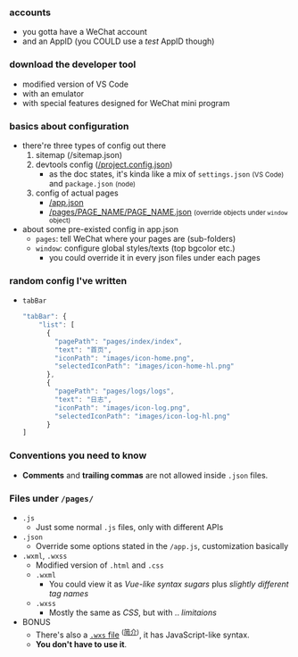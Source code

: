 
### accounts
- you gotta have a WeChat account
- and an AppID (you COULD use a *test* AppID though)

### download the developer tool
- modified version of VS Code
- with an emulator
- with special features designed for WeChat mini program

### basics about configuration
- there're three types of config out there
    1. sitemap (/sitemap.json)
    2. devtools config ([/project.config.json](https://developers.weixin.qq.com/miniprogram/dev/devtools/projectconfig.html))
        - as the doc states, it's kinda like a mix of `settings.json` <small>(VS Code)</small> and `package.json` <small>(node)</small>
    3. config of actual pages
        - [/app.json](https://developers.weixin.qq.com/miniprogram/dev/reference/configuration/app.html)
        - [/pages/PAGE\_NAME/PAGE\_NAME.json](https://developers.weixin.qq.com/miniprogram/dev/reference/configuration/page.html) <small>(override objects under `window` object)</small>
- about some pre-existed config in app.json
    - `pages`: tell WeChat where your pages are (sub-folders)
    - `window`: configure global styles/texts (top bgcolor etc.)
        - you could override it in every json files under each pages 

### random config I've written
- `tabBar`
    ```javascript
    "tabBar": {
        "list": [
          {
            "pagePath": "pages/index/index",
            "text": "首页",
            "iconPath": "images/icon-home.png",
            "selectedIconPath": "images/icon-home-hl.png"
          },
          {
            "pagePath": "pages/logs/logs",
            "text": "日志",
            "iconPath": "images/icon-log.png",
            "selectedIconPath": "images/icon-log-hl.png"
          }
    ]
    ```

### Conventions you need to know
- **Comments** and **trailing commas** are not allowed inside `.json` files.

### Files under `/pages/`
- `.js`
    - Just some normal `.js` files, only with different APIs
- `.json`
    - Override some options stated in the `/app.js`, customization basically
- `.wxml`, `.wxss`
    - Modified version of `.html` and `.css`
    - `.wxml`
        - You could view it as *Vue-like syntax sugars* plus *slightly different tag names*
    - `.wxss`
        - Mostly the same as *CSS*, but with .. *limitaions*
- BONUS
    - There's also a [`.wxs` file](https://developers.weixin.qq.com/miniprogram/dev/reference/wxs/) <sup>([简介](https://segmentfault.com/a/1190000015067395))</sup>, it has JavaScript-like syntax.
    - **You don't have to use it**.